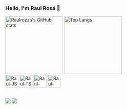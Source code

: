 ### Hello, I'm Raul Rosá 👋

<div>
  <img height="180em" alt="Raulrozza's GitHub stats" src="https://github-readme-stats.vercel.app/api?username=raulrozza&theme=tokyonight&count_private=true&show_icons=true" />
  <img height="180em" alt="Top Langs" src="https://github-readme-stats.vercel.app/api/top-langs/?username=anuraghazra&theme=tokyonight&layout=compact&langs_count=6)](https://github.com/anuraghazra/github-readme-stats" />
</div>

<div style="display:inline-block;">
  <img src="https://cdn.jsdelivr.net/gh/devicons/devicon/icons/javascript/javascript-original.svg" alt="Raul-JS" width="40" />
  <img src="https://cdn.jsdelivr.net/gh/devicons/devicon/icons/typescript/typescript-original.svg" alt="Raul-TS" width="40" />
  <img src="https://cdn.jsdelivr.net/gh/devicons/devicon/icons/react/react-original.svg" alt="Raul-React" width="40" />
  <img src="https://cdn.jsdelivr.net/gh/devicons/devicon/icons/nodejs/nodejs-original.svg" alt="Raul-Node" width="40" />
</div>

##

<div> 
  <a href = "mailto:raul.hmetal@gmail.com"><img src="https://img.shields.io/badge/-Gmail-%23333?style=for-the-badge&logo=gmail&logoColor=white" target="_blank"></a>
  <a href="https://www.linkedin.com/in/raulrozza" target="_blank"><img src="https://img.shields.io/badge/-LinkedIn-%230077B5?style=for-the-badge&logo=linkedin&logoColor=white" target="_blank"></a>  
</div>

<!--
**raulrozza/raulrozza** is a ✨ _special_ ✨ repository because its `README.md` (this file) appears on your GitHub profile.

Here are some ideas to get you started:

- 🔭 I’m currently working on ...
- 🌱 I’m currently learning ...
- 👯 I’m looking to collaborate on ...
- 🤔 I’m looking for help with ...
- 💬 Ask me about ...
- 📫 How to reach me: ...
- 😄 Pronouns: ...
- ⚡ Fun fact: ...
-->
